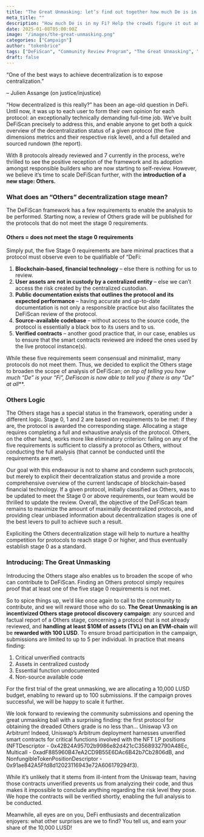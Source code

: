 ```yaml
---
title: "The Great Unmasking: let’s find out together how much De is in our Fi"
meta_title: ""
description: "How much De is in my Fi? Help the crowds figure it out and earn LUSD for it!"
date: 2025-01-08T05:00:00Z
image: "/images/the-great-unmasking.png"
categories: ["Campaign"]
author: "tokenbrice"
tags: ["DeFiScan", "Community Review Program", "The Great Unmasking", "Others"]
draft: false
---
```


“One of the best ways to achieve decentralization is to expose centralization.”

– Julien Assange (on justice/injustice)

“How decentralized is this really?” has been an age-old question in DeFi. Until now, it was up to each user to form their own opinion for each protocol: an exceptionally technically demanding full-time job. We’ve built DeFiScan precisely to address this, and enable anyone to get both a quick overview of the decentralization status of a given protocol (the five dimensions metrics and their respective risk level), and a full detailed and sourced rundown (the report).

With 8 protocols already reviewed and 7 currently in the process, we’re thrilled to see the positive reception of the framework and its adoption amongst responsible builders who are now starting to self-review. However, we believe it’s time to scale DeFiScan further, with the **introduction of a new stage: Others.**


### What does an “Others” decentralization stage mean?

The DeFiScan framework has a few requirements to enable the analysis to be performed. Starting now, a review of Others grade will be published for the protocols that do not meet the stage 0 requirements.


#### Others = does not meet the stage 0 requirements

Simply put, the five Stage 0 requirements are bare minimal practices that a protocol must observe even to be qualifiable of “DeFi:



1. **Blockchain-based, financial technology** – else there is nothing for us to review.
2. **User assets are not in custody by a centralized entity** – else we can’t access the risk created by the centralized custodian.
3. **Public documentation exists that outlines the protocol and its expected performance** – having accurate and up-to-date documentation is not only a responsible practice but also facilitates the DeFiScan review of the protocol.
4. **Source-available codebase** – without access to the source code, the protocol is essentially a black box to its users and to us.
5. **Verified contracts** – another good practice that, in our case, enables us to ensure that the smart contracts reviewed are indeed the ones used by the live protocol instance(s). 

While these five requirements seem consensual and minimalist, many protocols do not meet them. Thus, we decided to explicit the Others stage to broaden the scope of analysis of DeFiScan; **on top of telling you *how much* “De” is your “Fi”, DeFiscan is now able to tell you if there is any “De”* at all***.


### Others Logic

The Others stage has a special status in the framework, operating under a different logic. Stage 0, 1 and 2 are based on requirements to be met: if they are, the protocol is awarded the corresponding stage. Allocating a stage requires completing a full and exhaustive analysis of the protocol. Others, on the other hand, works more like eliminatory criterion: failing on any of the five requirements is sufficient to classify a protocol as Others, without conducting the full analysis (that cannot be conducted until the requirements are met).

Our goal with this endeavour is not to shame and condemn such protocols, but merely to explicit their decentralization status and provide a more comprehensive overview of the current landscape of blockchain-based financial technology. If a given protocol, initially classified as Others, was to be updated to meet the Stage 0 or above requirements, our team would be thrilled to update the review. Overall, the objective of the DeFiScan team remains to maximize the amount of maximally decentralized protocols, and providing clear unbiased information about decentralization stages is one of the best levers to pull to achieve such a result.

Expliciting the Others decentralization stage will help to nurture a healthy competition for protocols to reach stage 0 or higher, and thus eventually establish stage 0 as a standard.


### Introducing: The Great Unmasking

Introducing the Others stage also enables us to broaden the scope of who can contribute to DeFiScan. Finding an Others protocol simply requires proof that at least one of the five stage 0 requirements is not met.

So to spice things up, we’d like once again to call to the community to contribute, and we will reward those who do so. **The Great Unmasking is an incentivized Others stage protocol discovery campaign**: any sourced and factual report of a Others stage, concerning a protocol that is not already reviewed, and **handling at least $10M of assets (TVL) on an EVM-chain** will be **rewarded with 100 LUSD**. To ensure broad participation in the campaign, submissions are limited to up to 5 per individual. In practice that means finding:

1. Critical unverified contracts
2. Assets in centralized custody
3. Essential function undocumented
4. Non-source available code

For the first trial of the great unmasking, we are allocating a 10,000 LUSD budget, enabling to reward up to 100 submissions. If the campaign proves successful, we will be happy to scale it further.

We look forward to reviewing the community submissions and opening the great unmasking ball with a surprising finding: the first protocol for obtaining the dreaded Others grade is no less than… Uniswap V3 on Arbitrum! Indeed, Uniswap’s Arbitrum deployment harnesses unverified smart contracts for critical functions involved with the NFT LP positions (NFTDescriptor - 0x42B24A95702b9986e82d421cC3568932790A48Ec, Multicall - 0xadF885960B47eA2CD9B55E6DAc6B42b7Cb2806dB, and NonfungibleTokenPositionDescriptor - 0x91ae842A5Ffd8d12023116943e72A606179294f3). 

While it’s unlikely that it stems from ill-intent from the Uniswap team, having those contracts unverified prevents us from analyzing their code, and thus makes it impossible to conclude anything regarding the risk level they pose. We hope the contracts will be verified shortly, enabling the full analysis to be conducted.

Meanwhile, all eyes are on you, DeFi enthusiasts and decentralization enjoyers: what other surprises are we to find? You tell us, and earn your share of the 10,000 LUSD!
